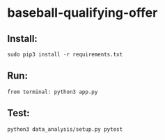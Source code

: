 # baseball-qualifying-offer
## Install:
    sudo pip3 install -r requirements.txt
## Run:
    from terminal: python3 app.py
## Test:
    python3 data_analysis/setup.py pytest
    